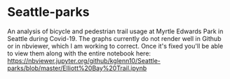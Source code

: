 # Seattle-parks
An analysis of bicycle and pedestrian trail usage at Myrtle Edwards Park in Seattle during Covid-19.
The graphs currently do not render well in Github or in nbviewer, which I am working to correct. 
Once it's fixed you'll be able to view them along with the entire notebook here: https://nbviewer.jupyter.org/github/kglenn10/Seattle-parks/blob/master/Elliott%20Bay%20Trail.ipynb
